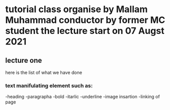 # tutorial class organise by Mallam Muhammad conductor by former MC student the lecture start on 07 Augst 2021
## lecture one
here is the list of what we have done
### text manifulating element such as:
   -heading
   -paragrapha
   -bold
   -itarlic
   -underline
   -image insartion
   -linking of page

